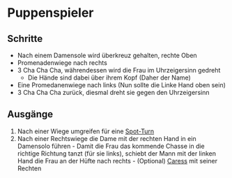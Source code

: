 # Puppenspieler

## Schritte

-   Nach einem Damensole wird überkreuz gehalten, rechte Oben
-   Promenadenwiege nach rechts
-   3 Cha Cha Cha, währendessen wird die Frau im Uhrzeigersinn gedreht
    -   Die Hände sind dabei über ihrem Kopf (Daher der Name)
-   Eine Promedanenwiege nach links (Nun sollte die Linke Hand oben sein)
-   3 Cha Cha Cha zurück, diesmal dreht sie gegen den Uhrzeigersinn

## Ausgänge

1.   Nach einer Wiege umgreifen für eine [Spot-Turn](Spot-Turn.md)
2.   Nach einer Rechtswiege die Dame mit der rechten Hand in ein Damensolo führen
    -   Damit die Frau das kommende Chasse in die richtige Richtung tanzt (für sie links), schiebt der Mann mit der linken Hand die Frau an der Hüfte nach rechts
    -   (Optional) [Caress](Caress.md) mit seiner Rechten
